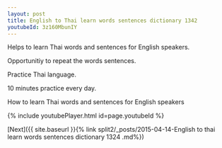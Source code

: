 ```yaml
---
layout: post
title: English to Thai learn words sentences dictionary 1342 
youtubeId: 3z160MbunIY
---
```

 
 
Helps to learn Thai words and sentences for English speakers.

Opportunitiy to repeat the words sentences. 

Practice Thai language. 
 
10 minutes practice every day. 
 
How to learn Thai words and sentences for English speakers 
 
{% include youtubePlayer.html id=page.youtubeId %}
 
 
[Next]({{ site.baseurl }}{% link  split2/_posts/2015-04-14-English to thai learn words sentences dictionary 1324 .md%})
 
